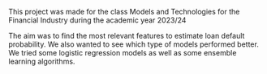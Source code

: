 This project was made for the class Models and Technologies for the Financial Industry during the academic year 2023/24

The aim was to find the most relevant features to estimate loan default probability. We also wanted to see which type of models performed better. We tried some logistic regression models as well as some ensemble learning algorithms.
